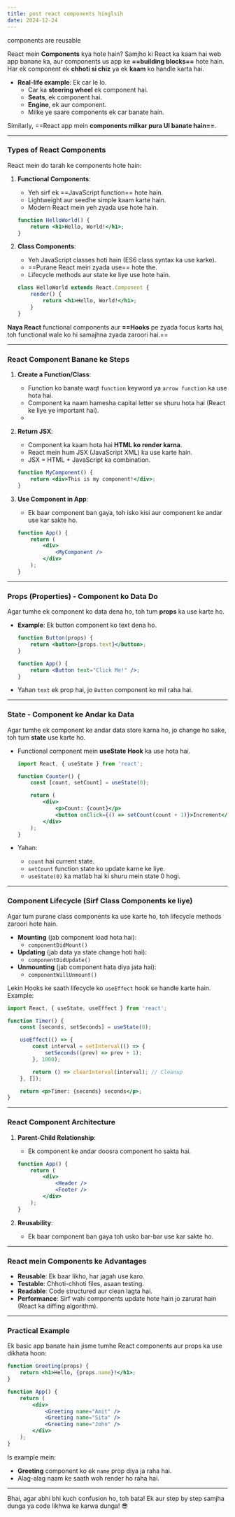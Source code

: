 ```yaml
---
title: post react components hinglsih
date: 2024-12-24
---
```


components are reusable

React mein **Components** kya hote hain? Samjho ki React ka kaam hai web app banane ka, aur components us app ke **==building blocks==** hote hain. Har ek component ek **chhoti si chiz** ya ek **kaam** ko handle karta hai.

- **Real-life example**: Ek car le lo.
    - Car ka **steering wheel** ek component hai.
    - **Seats**, ek component hai.
    - **Engine**, ek aur component.
    - Milke ye saare components ek car banate hain.

Similarly, ==React app mein **components milkar pura UI banate hain==**.

---

### **Types of React Components**

React mein do tarah ke components hote hain:

1. **Functional Components**:
    
    - Yeh sirf ek ==JavaScript function== hote hain.
    - Lightweight aur seedhe simple kaam karte hain.
    - Modern React mein yeh zyada use hote hain.
    
    ```jsx
    function HelloWorld() {
        return <h1>Hello, World!</h1>;
    }
    ```
    
2. **Class Components**:
    
    - Yeh JavaScript classes hoti hain (ES6 class syntax ka use karke).
    - ==Purane React mein zyada use== hote the.
    - Lifecycle methods aur state ke liye use hote hain.
    
    ```jsx
    class HelloWorld extends React.Component {
        render() {
            return <h1>Hello, World!</h1>;
        }
    }
    ```
    

**Naya React** functional components aur **==Hooks** pe zyada focus karta hai, toh functional wale ko hi samajhna zyada zaroori hai.==

---

### **React Component Banane ke Steps**

1. **Create a Function/Class**:
    - Function ko banate waqt `function` keyword ya `arrow function` ka use hota hai.
    - Component ka naam hamesha capital letter se shuru hota hai (React ke liye ye important hai).
    - 
1. **Return JSX**:
    - Component ka kaam hota hai **HTML ko render karna**.
    - React mein hum JSX (JavaScript XML) ka use karte hain.
    - JSX = HTML + JavaScript ka combination.
    
    ```jsx
    function MyComponent() {
        return <div>This is my component!</div>;
    }
    ```
    
3. **Use Component in App**:
    
    - Ek baar component ban gaya, toh isko kisi aur component ke andar use kar sakte ho.
    
    ```jsx
    function App() {
        return (
            <div>
                <MyComponent />
            </div>
        );
    }
    ```
    

---

### **Props (Properties) - Component ko Data Do**

Agar tumhe ek component ko data dena ho, toh tum **props** ka use karte ho.

- **Example**: Ek button component ko text dena ho.
    
    ```jsx
    function Button(props) {
        return <button>{props.text}</button>;
    }
    
    function App() {
        return <Button text="Click Me!" />;
    }
    ```
    
- Yahan `text` ek prop hai, jo `Button` component ko mil raha hai.
    

---

### **State - Component ke Andar ka Data**

Agar tumhe ek component ke andar data store karna ho, jo change ho sake, toh tum **state** use karte ho.

- Functional component mein **useState Hook** ka use hota hai.
    
    ```jsx
    import React, { useState } from 'react';
    
    function Counter() {
        const [count, setCount] = useState(0);
    
        return (
            <div>
                <p>Count: {count}</p>
                <button onClick={() => setCount(count + 1)}>Increment</button>
            </div>
        );
    }
    ```
    
- Yahan:
    
    - `count` hai current state.
    - `setCount` function state ko update karne ke liye.
    - `useState(0)` ka matlab hai ki shuru mein state 0 hogi.

---

### **Component Lifecycle (Sirf Class Components ke liye)**

Agar tum purane class components ka use karte ho, toh lifecycle methods zaroori hote hain.

- **Mounting** (jab component load hota hai):
    - `componentDidMount()`
- **Updating** (jab data ya state change hoti hai):
    - `componentDidUpdate()`
- **Unmounting** (jab component hata diya jata hai):
    - `componentWillUnmount()`

Lekin Hooks ke saath lifecycle ko `useEffect` hook se handle karte hain. Example:

```jsx
import React, { useState, useEffect } from 'react';

function Timer() {
    const [seconds, setSeconds] = useState(0);

    useEffect(() => {
        const interval = setInterval(() => {
            setSeconds((prev) => prev + 1);
        }, 1000);

        return () => clearInterval(interval); // Cleanup
    }, []);

    return <p>Timer: {seconds} seconds</p>;
}
```

---

### **React Component Architecture**

1. **Parent-Child Relationship**:
    
    - Ek component ke andar doosra component ho sakta hai.
    
    ```jsx
    function App() {
        return (
            <div>
                <Header />
                <Footer />
            </div>
        );
    }
    ```
    
2. **Reusability**:
    
    - Ek baar component ban gaya toh usko bar-bar use kar sakte ho.

---

### **React mein Components ke Advantages**

- **Reusable**: Ek baar likho, har jagah use karo.
- **Testable**: Chhoti-chhoti files, asaan testing.
- **Readable**: Code structured aur clean lagta hai.
- **Performance**: Sirf wahi components update hote hain jo zarurat hain (React ka diffing algorithm).

---

### **Practical Example**

Ek basic app banate hain jisme tumhe React components aur props ka use dikhata hoon:

```jsx
function Greeting(props) {
    return <h1>Hello, {props.name}!</h1>;
}

function App() {
    return (
        <div>
            <Greeting name="Amit" />
            <Greeting name="Sita" />
            <Greeting name="John" />
        </div>
    );
}
```

Is example mein:

- **Greeting** component ko ek `name` prop diya ja raha hai.
- Alag-alag naam ke saath woh render ho raha hai.

---

Bhai, agar abhi bhi kuch confusion ho, toh bata! Ek aur step by step samjha dunga ya code likhwa ke karwa dunga! 😎